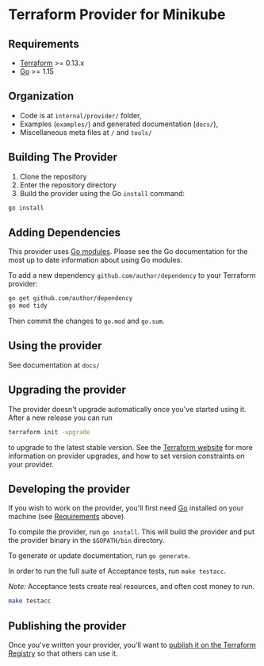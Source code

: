 # Terraform Provider for Minikube

## Requirements

- [Terraform](https://www.terraform.io/downloads.html) >= 0.13.x
- [Go](https://golang.org/doc/install) >= 1.15

## Organization

- Code is at `internal/provider/` folder,
- Examples (`examples/`) and generated documentation (`docs/`),
- Miscellaneous meta files at `/` and `tools/`

## Building The Provider

1. Clone the repository
2. Enter the repository directory
3. Build the provider using the Go `install` command:

```sh
go install
```

## Adding Dependencies

This provider uses [Go modules](https://github.com/golang/go/wiki/Modules). Please see the Go documentation for the most up to date information about using Go modules.

To add a new dependency `github.com/author/dependency` to your Terraform provider:

```sh
go get github.com/author/dependency
go mod tidy
```

Then commit the changes to `go.mod` and `go.sum`.

## Using the provider

See documentation at `docs/`

## Upgrading the provider

The provider doesn't upgrade automatically once you've started using it. After a new release you can run

```bash
terraform init -upgrade
```

to upgrade to the latest stable version. See the [Terraform website](https://www.terraform.io/docs/configuration/providers.html#provider-versions)
for more information on provider upgrades, and how to set version constraints on your provider.

## Developing the provider

If you wish to work on the provider, you'll first need [Go](http://www.golang.org) installed on your machine (see [Requirements](#requirements) above).

To compile the provider, run `go install`. This will build the provider and put the provider binary in the `$GOPATH/bin` directory.

To generate or update documentation, run `go generate`.

In order to run the full suite of Acceptance tests, run `make testacc`.

*Note:* Acceptance tests create real resources, and often cost money to run.

```sh
make testacc
```

## Publishing the provider

Once you've written your provider, you'll want to [publish it on the Terraform Registry](https://www.terraform.io/docs/registry/providers/publishing.html) so that others can use it.
